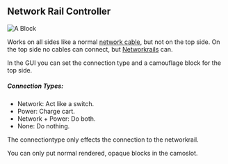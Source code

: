 ## Network Rail Controller

![A Block](block:ocminecart:networkrailbase@5)

Works on all sides like a normal [network cable](/%LANGUAGE%/block/cable.md), but not on the top side.
On the top side no cables can connect, but [Networkrails](netrail.md) can.

In the GUI you can set the connection type and a camouflage block for the top side.

##### Connection Types:
- Network:             Act like a switch.
- Power:               Charge cart.
- Network + Power:  Do both.
- None:                Do nothing.

The connectiontype only effects the connection to the networkrail.

You can only put normal rendered, opaque blocks in the camoslot.

